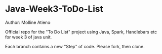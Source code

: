 # Java-Week3-ToDo-List

Author: Molline Atieno


Official repo for the "To Do List" project using Java, Spark, Handlebars etc for week 3 of java unit.

Each branch contains a new "Step" of code. Please fork, then clone.